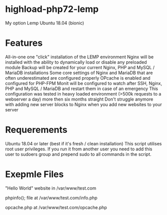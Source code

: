# highload-php72-lemp
My option Lemp Ubuntu 18.04 (bionic)

# Features
All-in-one one "click" installation of the LEMP environment
Nginx will be installed with the ability to dynamically load or disable any preloaded module
Backup will be created for your current Nginx, PHP and MySQL / MariaDB installations
Some core settings of Nginx and MariaDB that are often underestimated are configured properly
OPcache is enabled and configured for PHP-FPM
Monit will be configured to watch after SSH, Nginx, PHP and MySQL / MariaDB and restart them in case of an emergency
This configuration was tested in heavy loaded environment (>500k requests to a webserver a day) more then six months straight
Don't struggle anymore with adding new server blocks to Nginx when you add new websites to your server

# Requerements
Ubuntu 18.04 or later (best if it's fresh / clean installation)
This script utilises root user privileges. If you run it from another user you need to add this user to sudoers group and prepend sudo to all commands in the script.

# Exepmle Files
"Hello World" website in /var/www/test.com

phpinfo(); file at /var/www/test.com/info.php

opcache.php at /var/www/test.com/opcache.php
